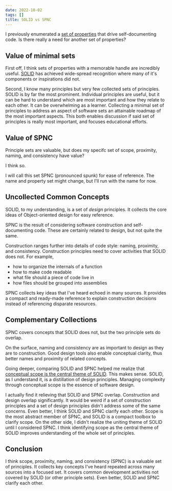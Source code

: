 ```yaml
---
date: 2022-10-02
tags: []
title: SOLID vs SPNC
---
```


I previously enumerated a [set of properties](../draft/2022-09-25-Properties-of-self-documenting-code.md) that drive self-documenting code.
Is there really a need for another set of properties?
<!--more-->

## Value of minimal sets

First off, I think sets of properties with a memorable handle are incredibly useful.
[SOLID](https://en.wikipedia.org/wiki/SOLID) has achieved wide-spread recognition where many of it's components or inspirations did not.

Second, I know many principles but very few collected sets of principles. SOLID is by far the most prominent. Individual principles are useful, but it can be hard to understand which are most important and how they relate to each other. It can be overwhelming as a learner. Collecting a minimal set of principles to address an aspect of software sets an attainable roadmap of the most important aspects. This both enables discussion if said set of principles is really most important, and focuses educational efforts.

## Value of SPNC

Principle sets are valuable, but does my specifc set of scope, proximity, naming, and consistency have value?

I think so.

I will call this set SPNC (pronounced spunk) for ease of reference. The name and property set might change, but I'll run with the name for now.

## Uncollected Common Concepts

SOLID, to my understanding, is a set of *design* principles. It collects the core ideas of Object-oriented design for easy reference.

SPNC is the result of considering software construction and self-documenting code. These are certainly related to design, but not quite the same. 

Construction ranges further into details of code style: naming, proximity, and consistency. Construction principles need to cover activities that SOLID does not. For example,
- how to organize the internals of a function
- how to make code readable
- what file should a piece of code live in
- how files should be grouped into assemblies

SPNC collects key ideas that I've heard echoed in many sources. It provides a compact and ready-made reference to explain construction decisions instead of referencing disparate resources.

## Complementary Collections

SPNC covers concepts that SOLID does not, but the two principle sets do overlap.

On the surface, naming and consistency are as important to design as they are to construction. Good design tools also enable conceptual clarity, thus better names and proximity of related concepts.

Going deeper, comparing SOLID and SPNC helped me realize that [conceptual scope is the central theme of SOLID](../draft/2022-10-02-SOLID-is-about-scope.md). This makes sense. SOLID, as I understand it, is a distillation of design principles. Managing complexity through conceptual scope is the essence of software design.

I actually find it relieving that SOLID and SPNC overlap. Construction and design overlap significantly. It would be weird if a set of construction principles and a set of design principles didn't address some of the same concerns. Even better, I think SOLID and SPNC clarify each other. Scope is the most abstract member of SPNC, and SOLID is a compact toolbox to clarify scope. On the other side, I didn't realize the uniting theme of SOLID until I considered SPNC. I think identifying scope as the central theme of SOLID improves understanding of the whole set of principles.


## Conclusion

I think scope, proximity, naming, and consistency (SPNC) is a valuable set of principles.
It collects key concepts I've heard repeated across many sources into a focused set. It covers common development activities not covered by SOLID (or other principle sets). Even better, SOLID and SPNC clarify each other.